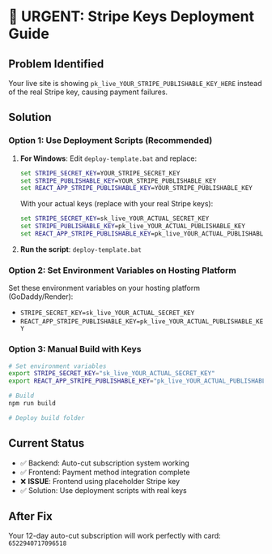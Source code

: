 # 🚨 URGENT: Stripe Keys Deployment Guide

## Problem Identified
Your live site is showing `pk_live_YOUR_STRIPE_PUBLISHABLE_KEY_HERE` instead of the real Stripe key, causing payment failures.

## Solution

### Option 1: Use Deployment Scripts (Recommended)

1. **For Windows**: Edit `deploy-template.bat` and replace:
   ```bat
   set STRIPE_SECRET_KEY=YOUR_STRIPE_SECRET_KEY
   set STRIPE_PUBLISHABLE_KEY=YOUR_STRIPE_PUBLISHABLE_KEY
   set REACT_APP_STRIPE_PUBLISHABLE_KEY=YOUR_STRIPE_PUBLISHABLE_KEY
   ```
   
   With your actual keys (replace with your real Stripe keys):
   ```bat
   set STRIPE_SECRET_KEY=sk_live_YOUR_ACTUAL_SECRET_KEY
   set STRIPE_PUBLISHABLE_KEY=pk_live_YOUR_ACTUAL_PUBLISHABLE_KEY
   set REACT_APP_STRIPE_PUBLISHABLE_KEY=pk_live_YOUR_ACTUAL_PUBLISHABLE_KEY
   ```

2. **Run the script**: `deploy-template.bat`

### Option 2: Set Environment Variables on Hosting Platform

Set these environment variables on your hosting platform (GoDaddy/Render):

- `STRIPE_SECRET_KEY=sk_live_YOUR_ACTUAL_SECRET_KEY`
- `REACT_APP_STRIPE_PUBLISHABLE_KEY=pk_live_YOUR_ACTUAL_PUBLISHABLE_KEY`

### Option 3: Manual Build with Keys

```bash
# Set environment variables
export STRIPE_SECRET_KEY="sk_live_YOUR_ACTUAL_SECRET_KEY"
export REACT_APP_STRIPE_PUBLISHABLE_KEY="pk_live_YOUR_ACTUAL_PUBLISHABLE_KEY"

# Build
npm run build

# Deploy build folder
```

## Current Status
- ✅ Backend: Auto-cut subscription system working
- ✅ Frontend: Payment method integration complete  
- ❌ **ISSUE**: Frontend using placeholder Stripe key
- ✅ Solution: Use deployment scripts with real keys

## After Fix
Your 12-day auto-cut subscription will work perfectly with card: `6522940717096518`
